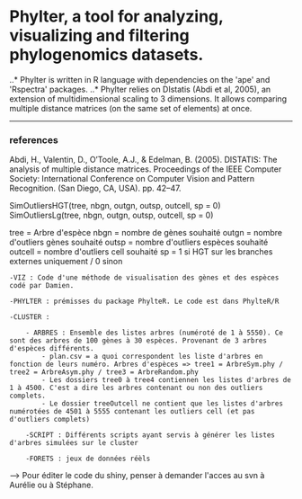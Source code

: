 # Phylter, a tool for analyzing, visualizing and filtering phylogenomics datasets. 

..* Phylter is written in R language with dependencies on the 'ape' and 'Rspectra' packages.
..* Phylter relies on DIstatis (Abdi et al, 2005), an extension of multidimensional scaling to 3 dimensions. It allows comparing multiple distance matrices (on the same set of elements) at once. 



---
### references
Abdi, H., Valentin, D., O’Toole, A.J., & Edelman, B. (2005). DISTATIS: The analysis of multiple distance matrices. Proceedings of the IEEE Computer Society: International Conference on Computer Vision and Pattern Recognition. (San Diego, CA, USA). pp. 42–47.




SimOutliersHGT(tree, nbgn, outgn, outsp, outcell, sp = 0)
SimOutliersLg(tree, nbgn, outgn, outsp, outcell, sp = 0)

tree = Arbre d'espèce
nbgn = nombre de gènes souhaité
outgn = nombre d'outliers gènes souhaité
outsp = nombre d'outliers espèces souhaité
outcell = nombre d'outliers cell souhaité
sp = 1 si HGT sur les branches externes uniquement / 0 sinon

	-VIZ : Code d'une méthode de visualisation des gènes et des espèces codé par Damien.

	-PHYLTER : prémisses du package PhylteR. Le code est dans PhylteR/R

	-CLUSTER :

		- ARBRES : Ensemble des listes arbres (numéroté de 1 à 5550). Ce sont des arbres de 100 gènes à 30 espèces. Provenant de 3 arbres d'espèces différents.
			- plan.csv = a quoi correspondent les liste d'arbres en fonction de leurs numéro. Arbres d'espèces => tree1 = ArbreSym.phy / tree2 = ArbreAsym.phy / tree3 = ArbreRandom.phy
			- Les dossiers tree0 à tree4 contiennen les listes d'arbres de 1 à 4500. C'est a dire les arbres contenant ou non des outliers complets.
			- Le dossier treeOutcell ne contient que les listes d'arbres numérotées de 4501 à 5555 contenant les outliers cell (et pas d'outliers complets)

		-SCRIPT : Différents scripts ayant servis à générer les listes d'arbres simulées sur le cluster
		
		-FORETS : jeux de données réèls
		

--> Pour éditer le code du shiny, penser à demander l'acces au svn à Aurélie ou à Stéphane.

